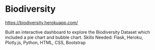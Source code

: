 # Biodiversity

https://biodiversity.herokuapp.com/

Built an interactive dashboard to explore the Biodiversity Dataset which included a pie chart and bubble chart. Skills Needed: Flask, Heroku, Plotly.js, Python, HTML, CSS, Bootstrap
